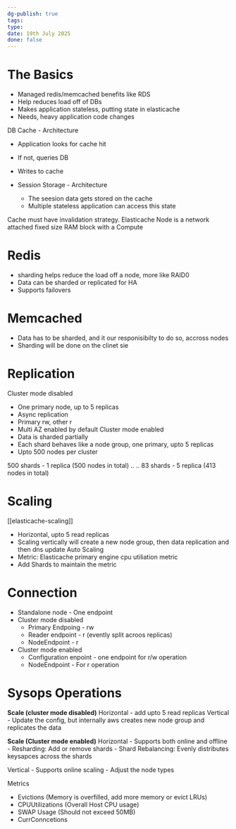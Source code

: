 ```yaml
---
dg-publish: true
tags: 
type: 
date: 19th July 2025
done: false
---
```

# The Basics
- Managed redis/memcached benefits like RDS
- Help reduces load off of DBs
- Makes application stateless, putting state in elasticache
- Needs, heavy application code changes

DB Cache - Architecture
- Application looks for cache hit
- If not, queries DB
- Writes to cache

- Session Storage - Architecture
	- The seesion data gets stored on the cache
	- Multiple stateless application can access this state

Cache must have invalidation strategy.
Elasticache Node is a network attached fixed size RAM block with a Compute

# Redis
- sharding helps reduce the load off a node, more like RAID0
- Data can be sharded or replicated for HA  
- Supports failovers 

# Memcached
- Data has to be sharded, and it our responisibilty to do so, accross nodes
- Sharding will be done on the clinet sie
# Replication
Cluster mode disabled
- One primary node, up to 5 replicas
- Async replication
- Primary rw, other r
- Multi AZ enabled by default
Cluster mode enabled
- Data is sharded partially
- Each shard behaves like a node group, one primary, upto 5 replicas
- Upto 500 nodes per cluster

500 shards - 1 replica (500 nodes in total)
..
..
83 shards - 5 replica (413 nodes in total)

# Scaling
[[elasticache-scaling]]
- Horizontal, upto 5 read replicas
- Scaling vertically will create a new node group, then data replication and then dns update
Auto Scaling
- Metric: Elasticache primary engine cpu utiliation metric 
- Add Shards to maintain the metric
# Connection
- Standalone node - One endpoint
- Cluster mode disabled
    - Primary Endpoing - rw
    - Reader endpoint - r (evently split acroos replicas)
    - NodeEndpoint - r 
- Cluster mode enabled
    - Configuration enpoint - one endpoint for r/w operation
    - NodeEndpoint - For r operation
# Sysops Operations
**Scale (cluster mode disabled)**
Horizontal - add upto 5 read replicas
Vertical - Update the config, but internally aws creates new node group and replicates the data

**Scale (Cluster mode enabled)**
Horizontal - Supports both online and offline
    - Resharding:  Add or remove shards
    - Shard Rebalancing: Evenly distributes keysapces across the shards
    
Vertical - Supports online scaling
    - Adjust the node types

Metrics
- Evictions (Memory is overfilled, add more memory or evict LRUs)
- CPUUtilizations (Overall Host CPU usage)
- SWAP Usage (Should not exceed 50MB)
- CurrConncetions